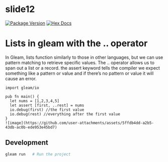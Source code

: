 # slide12

[![Package Version](https://img.shields.io/hexpm/v/slide12)](https://hex.pm/packages/slide12)
[![Hex Docs](https://img.shields.io/badge/hex-docs-ffaff3)](https://hexdocs.pm/slide12/)

# Lists in gleam with the .. operator

In Gleam, lists function similarly to those in other languages, but we can use pattern matching to retrieve specific values. The .. operator allows us to span out a list or a record.
the assert keyword tells the compiler we expect something like a pattern or value and if there’s no pattern or value it will cause an error.

```gleam
import gleam/io

pub fn main() {
  let nums = [1,2,3,4,5]
  let assert [first, ..rest] = nums
  io.debug(first) //the first value
  io.debug(rest) //everything after the first value
}
![image](https://github.com/user-attachments/assets/5ffdb4dd-a2b5-43db-ac0b-ede953e45bd7)

```

## Development

```sh
gleam run   # Run the project
```
